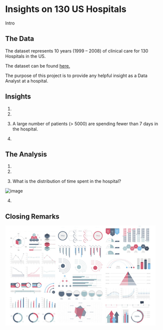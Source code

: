 # Insights on 130 US Hospitals

Intro


## The Data

The dataset represents 10 years (1999 – 2008) of clinical care for 130 Hospitals in the US. 
 
The dataset can be found [here.](https://www.kaggle.com/code/iabhishekofficial/prediction-on-hospital-readmission/data?select=diabetic_data.csv)

The purpose of this project is to provide any helpful insight as a Data Analyst at a hospital. 

## Insights

1.

2.

3. A large number of patients (> 5000) are spending fewer than 7 days in the hospital. 

4. 

## The Analysis

1.


2.


3.	What is the distribution of time spent in the hospital?

![image](https://user-images.githubusercontent.com/120342460/215914457-a267d838-0706-4b76-8c8c-2fc7b74cc2bd.png)



4. 


## Closing Remarks


<img src="images/dummy_thumbnail.jpg?raw=true"/>

